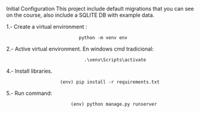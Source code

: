 Initial Configuration
This project include default migrations that you can see on the course, also include a SQLITE DB with example data.

1.- Create a virtual environment :

                               python -m venv env
2.- Active virtual environment.
En windows cmd tradicional: 

                                 .\venv\Scripts\activate

4.- Install libraries.

                        (env) pip install -r requirements.txt 
5.- Run command:
        
                            (env) python manage.py runserver 
